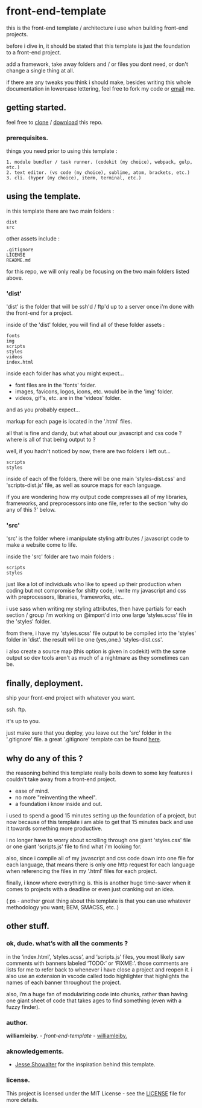 # front-end-template

this is the front-end template / architecture i use when building front-end projects.

before i dive in, it should be stated that this template is just the foundation to a front-end project. 

add a framework, take away folders and / or files you dont need, or don't change a single thing at all. 

if there are any tweaks you think i should make, besides writing this whole documentation in lowercase lettering, feel free to fork my code or [email](mailto:contact@williamleiby) me.

## getting started.

feel free to [clone](https://github.com/williamleiby/front-end-template..git) / [download](https://github.com/williamleiby/front-end-template./archive/master.zip) this repo.

### prerequisites.

things you need prior to using this template :

```
1. module bundler / task runner. (codekit (my choice), webpack, gulp, etc.)
2. text editor. (vs code (my choice), sublime, atom, brackets, etc.)
3. cli. (hyper (my choice), iterm, terminal, etc.)
```

## using the template.

in this template there are two main folders :
```
dist
src
```
other assets include :
```
.gitignore
LICENSE
README.md
```
for this repo, we will only really be focusing on the two main folders listed above.

### 'dist'

'dist' is the folder that will be ssh'd / ftp'd up to a server once i'm done with the front-end for a project. 

inside of the 'dist' folder, you will find all of these folder assets :

```
fonts
img
scripts
styles
videos
index.html
```

inside each folder has what you might expect...

* font files are in the 'fonts' folder.
* images, favicons, logos, icons, etc. would be in the 'img' folder.
* videos, gif's, etc. are in the 'videos' folder.

and as you probably expect...

markup for each page is located in the '.html' files.

all that is fine and dandy, but what about our javascript and css code ? where is all of that being output to ?

well, if you hadn't noticed by now, there are two folders i left out...
```
scripts
styles
```

inside of each of the folders, there will be one main 'styles-dist.css' and 'scripts-dist.js' file, as well as source maps for each language.

if you are wondering how my output code compresses all of my libraries, frameworks, and preprocessors into one file, refer to the section 'why do any of this ?' below.

### 'src'

'src' is the folder where i manipulate styling attributes  / javascript code to make a website come to life.

inside the 'src' folder are two main folders :
```
scripts
styles
```

just like a lot of individuals who like to speed up their production when coding but not compromise for shitty code, i write my javascript and css with preprocessors, libraries, frameworks, etc..

i use sass when writing my styling attributes, then have partials for each section / group i'm working on @import'd into one large 'styles.scss' file in the 'styles' folder.

from there, i have my 'styles.scss' file output to be compiled into the 'styles' folder in 'dist'. the result will be one (yes,one.) 'styles-dist.css'.

i also create a source map (this option is given in codekit) with the same output so dev tools aren't as much of a nightmare as they sometimes can be.

## finally, deployment.

ship your front-end project with whatever you want.

ssh.
ftp.

it's up to you.

just make sure that you deploy, you leave out the 'src' folder in the '.gitignore' file. a great '.gitignore' template can be found [here](https://gist.github.com/octocat/9257657).
## why do any of this ?

the reasoning behind this template really boils down to some key features i couldn't take away from a front-end project. 

* ease of mind.
* no more "reinventing the wheel".
* a foundation i know inside and out.

i used to spend a good 15 minutes setting up the foundation of a project, but now because of this template i am able to get that 15 minutes back and use it towards something more productive.

i no longer have to worry about scrolling through one giant 'styles.css' file or one giant 'scripts.js' file to find what i'm looking for.

also, since i compile all of my javascript and css code down into one file for each language, that means there is only one http request for each language when referencing the files in my '.html' files for each project.

finally, i know where everything is. this is another huge time-saver when it comes to projects with a deadline or even just cranking out an idea.

( ps - another great thing about this template is that you can use whatever methodology you want; BEM, SMACSS, etc..)

## other stuff.

### ok, dude. what’s with all the comments ?

in the ‘index.html’, ‘styles.scss’, and ‘scripts.js’ files, you most likely saw comments with banners labeled ‘TODO:’ or ‘FIXME:’. those comments are lists for me to refer back to whenever i have close a project and reopen it. i also use an extension in vscode called todo highlighter that highlights the names of each banner throughout the project.

also, i’m a huge fan of modularizing code into chunks, rather than having one giant sheet of code that takes ages to find something (even with a fuzzy finder).

### author.

**williamleiby.** - *front-end-template* - [williamleiby.](https://github.com/williamleiby)

### aknowledgements.

* [Jesse Showalter](https://github.com/jesseshowalter) for the inspiration behind this template.

### license.

This project is licensed under the MIT License - see the [LICENSE](LICENSE) file for more details.
